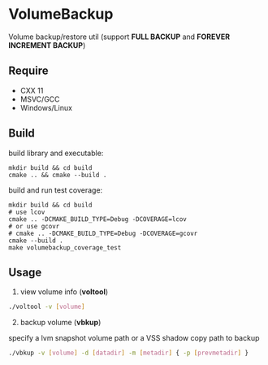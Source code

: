 # VolumeBackup
Volume backup/restore util (support **FULL BACKUP** and **FOREVER INCREMENT BACKUP**)

## Require
 - CXX 11
 - MSVC/GCC
 - Windows/Linux

## Build
build library and executable:
```
mkdir build && cd build
cmake .. && cmake --build .
```

build and run test coverage:
```
mkdir build && cd build
# use lcov
cmake .. -DCMAKE_BUILD_TYPE=Debug -DCOVERAGE=lcov
# or use gcovr
# cmake .. -DCMAKE_BUILD_TYPE=Debug -DCOVERAGE=gcovr
cmake --build .
make volumebackup_coverage_test
```

## Usage
1. view volume info (**voltool**)
```bash
./voltool -v [volume]
```

2. backup volume (**vbkup**)

specify a lvm snapshot volume path or a VSS shadow copy path to backup
```bash
./vbkup -v [volume] -d [datadir] -m [metadir] { -p [prevmetadir] }
```